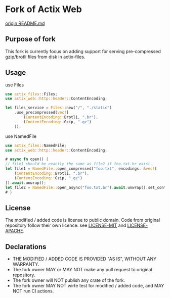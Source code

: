 # Fork of Actix Web
[origin README.md](actix-web/README.md)
## Purpose of fork
This fork is currently focus on adding support for serving pre-compressed gzip/brotli files from disk in actix-files.

## Usage
use Files
```rust
use actix_files::Files;
use actix_web::http::header::ContentEncoding;

let files_service = Files::new("/", "./static")
    .use_precompressed(vec![
        (ContentEncoding::Brotli, ".br"),
        (ContentEncoding::Gzip, ".gz")
    ]);
```

use NamedFile
```rust
use actix_files::NamedFile;
use actix_web::http::header::ContentEncoding;

# async fn open() {
// file1 should be exactly the same as file2 if foo.txt.br exist.
let file1 = NamedFile::open_compressed("foo.txt", encodings: &vec![
    (ContentEncoding::Brotli, ".br"),
    (ContentEncoding::Gzip, ".gz")
]).await.unwrap();
let file2 = NamedFile::open_async("foo.txt.br").await.unwrap().set_content_encoding(ContentEncoding::Brotli);
# }
```

## License
The modified / added code is license to public domain. Code from original repository follow their own licence. see [LICENSE-MIT](LICENSE-MIT) and [LICENSE-APACHE](LICENSE-APACHE).

## Declarations
- THE MODIFIED / ADDED CODE IS PROVIDED "AS IS", WITHOUT ANY WARRANTY.
- The fork owner MAY or MAY NOT make any pull request to original repository.
- The fork owner will NOT publish any crate of the fork.
- The fork owner MAY NOT wirte test for modified / added code, and MAY NOT run CI actions.
